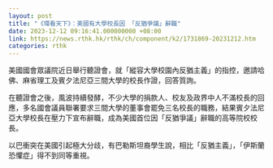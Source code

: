 ```yaml
---
layout: post
title: "《環看天下》：美國有大學校長因 「反猶爭議」辭職"
date: 2023-12-12 09:16:41.000000000 +08:00
link: https://news.rthk.hk/rthk/ch/component/k2/1731869-20231212.htm
categories: rthk
---
```


美國國會眾議院近日舉行聽證會，就「縱容大學校園內反猶主義」的指控，邀請哈佛、麻省理工及賓夕法尼亞三間大學的校長作證，回答質詢。

在聽證會之後，風波持續發酵，不少大學的捐款人、校友及政界中人不滿校長的回應，多名國會議員聯署要求三間大學的董事會罷免三名校長的職務，結果賓夕法尼亞大學校長在壓力下宣布辭職，成為美國首位因「反猶爭議」辭職的高等院校校長。

以巴衝突在美國引起極大分歧，有巴勒斯坦裔學生說，相比「反猶主義」，「伊斯蘭恐懼症」得不到同等重視。
